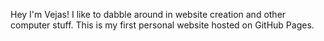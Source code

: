 Hey I'm Vejas! I like to dabble around in website creation and other computer stuff. This is my first personal website hosted on GitHub Pages. 

